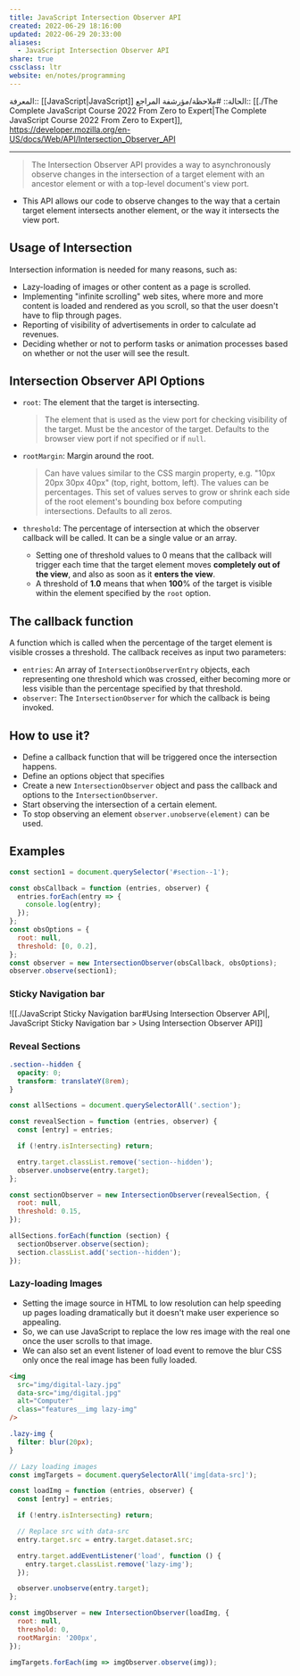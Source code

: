 ```yaml
---
title: JavaScript Intersection Observer API
created: 2022-06-29 18:16:00
updated: 2022-06-29 20:33:00
aliases:
  - JavaScript Intersection Observer API
share: true
cssclass: ltr
website: en/notes/programming
---
```


المعرفة:: [[JavaScript|JavaScript]]
الحالة:: #ملاحظة/مؤرشفة
المراجع:: [[./The Complete JavaScript Course 2022 From Zero to Expert|The Complete JavaScript Course 2022 From Zero to Expert]], <https://developer.mozilla.org/en-US/docs/Web/API/Intersection_Observer_API>

---

> The Intersection Observer API provides a way to asynchronously observe changes in the intersection of a target element with an ancestor element or with a top-level document's view port.

- This API allows our code to observe changes to the way that a certain target element intersects another element, or the way it intersects the view port.

## Usage of Intersection

Intersection information is needed for many reasons, such as:

- Lazy-loading of images or other content as a page is scrolled.
- Implementing "infinite scrolling" web sites, where more and more content is loaded and rendered as you scroll, so that the user doesn't have to flip through pages.
- Reporting of visibility of advertisements in order to calculate ad revenues.
- Deciding whether or not to perform tasks or animation processes based on whether or not the user will see the result.

## Intersection Observer API Options

- `root`: The element that the target is intersecting.
  > The element that is used as the view port for checking visibility of the target. Must be the ancestor of the target. Defaults to the browser view port if not specified or if `null`.

- `rootMargin`: Margin around the root.
  > Can have values similar to the CSS margin property, e.g. "10px 20px 30px 40px" (top, right, bottom, left). The values can be percentages. This set of values serves to grow or shrink each side of the root element's bounding box before computing intersections. Defaults to all zeros.

- `threshold`: The percentage of intersection at which the observer callback will be called. It can be a single value or an array.
  - Setting one of threshold values to 0 means that the callback will trigger each time that the target element moves **completely out of the view**, and also as soon as it **enters the view**.
  - A threshold of **1.0** means that when **100**% of the target is visible within the element specified by the `root` option.

## The callback function

A function which is called when the percentage of the target element is visible crosses a threshold. The callback receives as input two parameters:

- `entries`: An array of `IntersectionObserverEntry` objects, each representing one threshold which was crossed, either becoming more or less visible than the percentage specified by that threshold.
- `observer`: The `IntersectionObserver` for which the callback is being invoked.

## How to use it?

- Define a callback function that will be triggered once the intersection happens.
- Define an options object that specifies
- Create a new `IntersectionObserver` object and pass the callback and options to the `IntersectionObserver`.
- Start observing the intersection of a certain element.
- To stop observing an element `observer.unobserve(element)` can be used.

## Examples

```js
const section1 = document.querySelector('#section--1');

const obsCallback = function (entries, observer) {
  entries.forEach(entry => {
    console.log(entry);
  });
};
const obsOptions = {
  root: null,
  threshold: [0, 0.2],
};
const observer = new IntersectionObserver(obsCallback, obsOptions);
observer.observe(section1);
```

### Sticky Navigation bar

![[./JavaScript Sticky Navigation bar#Using Intersection Observer API|, JavaScript Sticky Navigation bar > Using Intersection Observer API]]

### Reveal Sections

```css
.section--hidden {
  opacity: 0;
  transform: translateY(8rem);
}
```

```js
const allSections = document.querySelectorAll('.section');

const revealSection = function (entries, observer) {
  const [entry] = entries;

  if (!entry.isIntersecting) return;

  entry.target.classList.remove('section--hidden');
  observer.unobserve(entry.target);
};

const sectionObserver = new IntersectionObserver(revealSection, {
  root: null,
  threshold: 0.15,
});

allSections.forEach(function (section) {
  sectionObserver.observe(section);
  section.classList.add('section--hidden');
});
```

### Lazy-loading Images

- Setting the image source in HTML to low resolution can help speeding up pages loading dramatically but it doesn't make user experience so appealing.
- So, we can use JavaScript to replace the low res image with the real one once the user scrolls to that image.
- We can also set an event listener of load event to remove the blur CSS only once the real image has been fully loaded.

```html
<img
  src="img/digital-lazy.jpg"
  data-src="img/digital.jpg"
  alt="Computer"
  class="features__img lazy-img"
/>
```

```css
.lazy-img {
  filter: blur(20px);
}
```

```js
// Lazy loading images
const imgTargets = document.querySelectorAll('img[data-src]');

const loadImg = function (entries, observer) {
  const [entry] = entries;

  if (!entry.isIntersecting) return;

  // Replace src with data-src
  entry.target.src = entry.target.dataset.src;

  entry.target.addEventListener('load', function () {
    entry.target.classList.remove('lazy-img');
  });

  observer.unobserve(entry.target);
};

const imgObserver = new IntersectionObserver(loadImg, {
  root: null,
  threshold: 0,
  rootMargin: '200px',
});

imgTargets.forEach(img => imgObserver.observe(img));
```
